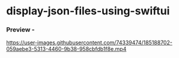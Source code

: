 # display-json-files-using-swiftui

### Preview - 

https://user-images.githubusercontent.com/74339474/185188702-059aebe3-5313-4460-9b38-958cbfdb1f8e.mp4
